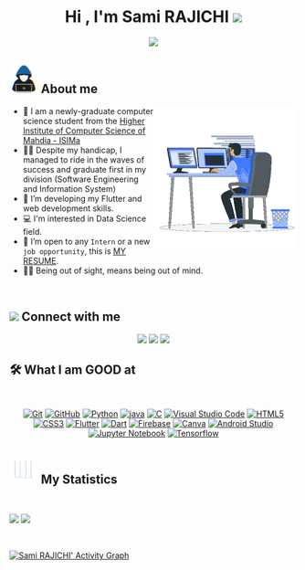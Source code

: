 <h1 align="center">Hi , I'm Sami RAJICHI <img src="https://media.giphy.com/media/hvRJCLFzcasrR4ia7z/giphy.gif" width="35"></h1>
<p align="center">
  <a href="https://github.com/DenverCoder1/readme-typing-svg"><img src="https://readme-typing-svg.herokuapp.com?font=lato&size=25&duration=5000&color=F7BB3F&center=true&lines=Computer+Science+Student;Flutter+Developer;Data+Science+Enthusiast;Dynamic+and+detail-oriented;Open+to+any+opportunity"></a>
</p>

## <picture> <img src = "https://github.com/sami-rajichi/sami-rajichi/blob/main/Images/about_me.gif?raw=true" width = 50px>  </picture> About me

<picture> <img align="right" src="https://github.com/sami-rajichi/sami-rajichi/blob/main/Images/Right_Side.gif?raw=true" width = 250px></picture>

- :school: I am a newly-graduate computer science student from the [Higher Institute of Computer Science of Mahdia - ISIMa](https://isima.rnu.tn)
- :student: Despite my handicap, I managed to ride in the waves of success and graduate first in my division (Software Engineering and Information System)
- 🌱 I’m developing my Flutter and web development skills. 
- 💻 I'm interested in Data Science field.
- :thinking: I’m open to any `Intern` or a new `job opportunity`, this is [MY RESUME](https://drive.google.com/file/d/1hY-YgqPPK0GgePRuVLgoYAZcCrX8R7dK/view?usp=sharing).
- :technologist: Being out of sight, means being out of mind.

<br>

## <picture> <img src="https://github.com/7oSkaaa/7oSkaaa/blob/main/Images/Connect-with-me.gif?raw=true" width="100px"> </picture> Connect with me
<p align="center">
    <a href="mailto:semi.rajichi@gmail.com" title="Gmail"><img src="https://img.shields.io/badge/gmail-%23F05033.svg?style=for-the-badge&logo=gmail&logoColor=white"/></a>  
<a href="https://www.facebook.com/rajichi.sami.5/" title="Facebook"><img src="https://img.shields.io/badge/Facebook-%231877F2.svg?style=for-the-badge&logo=Facebook&logoColor=white"/></a>
    <a href="https://www.linkedin.com/in/sami-rajichi-b579a5198/ title="LinkedIn"><img src="https://img.shields.io/badge/linkedin-%230077B5.svg?style=for-the-badge&logo=linkedin&logoColor=white"/></a>  
</p>

## 🛠 What I am GOOD at
<br>
<p align="center">
<a href="https://git-scm.com/" title="Git"><img src="https://img.shields.io/badge/git-%23F05033.svg?style=for-the-badge&logo=git&logoColor=white" alt="Git"></a>
<a href="https://github.com/" title="GitHub"><img src="https://img.shields.io/badge/github-%23121011.svg?style=for-the-badge&logo=github&logoColor=white" alt="GitHub"></a>
<a href="https://www.python.org/" title="Python"><img src="https://img.shields.io/badge/python-3670A0?style=for-the-badge&logo=python&logoColor=ffdd54" alt="Python"></a>
<a href="https://www.java.com/" title="Java"><img src="https://img.shields.io/badge/java-%23ED8B00.svg?style=for-the-badge&logo=java&logoColor=ffdd54" alt="java"></a>
<a href="https://www.cprogramming.com/" title="C"><img src="https://img.shields.io/badge/C%20-%232370ED.svg?style=for-the-badge&logo=c&logoColor=white" alt="C"></a>
<a href="https://code.visualstudio.com/" title="Visual Studio Code"><img src="https://img.shields.io/badge/Visual%20Studio%20Code-0078d7.svg?style=for-the-badge&logo=visual-studio-code&logoColor=white" alt="Visual Studio Code"></a>
<a href="https://www.w3.org/TR/html5/" title="HTML5"><img src="https://img.shields.io/badge/html5-%23E34F26.svg?style=for-the-badge&logo=html5&logoColor=white" alt="HTML5"></a>
<a href="https://www.w3.org/Style/CSS/" title="CSS3"><img src="https://img.shields.io/badge/css3-%23157122B6.svg?style=for-the-badge&logo=css3&logoColor=white" alt="CSS3"></a>
<a href="https://flutter.dev" title="Flutter"><img src="https://img.shields.io/badge/flutter-%231572B6.svg?style=for-the-badge&logo=flutter&logoColor=white" alt="Flutter"></a>
<a href="https://dart.dev" title="Dart"><img src="https://img.shields.io/badge/dart-%231572B6.svg?style=for-the-badge&logo=dart&logoColor=white" alt="Dart"></a>
<a href="firebase.google.com" title="Firebase"><img src="https://img.shields.io/badge/Firebase-039BE5?style=for-the-badge&logo=firebase&logoColor=white" alt="Firebase"></a>
<a href="canva.com" title="Canva"><img src="https://img.shields.io/badge/Canva-%2300C4CC.svg?style=for-the-badge&logo=canva&logoColor=white" alt="Canva"></a>
<a href="https://developer.android.com/android-studio/" title="Android Studip"><img src="https://img.shields.io/badge/Android%20Studio-3DDC84.svg?style=for-the-badge&logo=android-studio&logoColor=white" alt="Android Studio"></a>
<a href="https://jupyter.org" title="Jupyter Notebook"><img src="https://img.shields.io/badge/jupyter-%23FA0F00.svg?style=for-the-badge&logo=jupyter-notebook&logoColor=white" alt="Jupyter Notebook"></a>
<a href="https://tensorflow.org" title="Tensorflow"><img src="https://img.shields.io/badge/TensorFlow-%23FF6F00.svg?style=for-the-badge&logo=tensorflow&logoColor=white" alt="Tensorflow"></a>
</p>

## <picture> <img src = "https://github.com/sami-rajichi/sami-rajichi/blob/main/Images/Statistics.gif?raw=true" width = 50px>  </picture> My Statistics

<br/>
<p align="left">
  <img width="49.5%" src="https://github-readme-stats.vercel.app/api?username=sami-rajichi&show_icons=true&theme=gruvbox&hide_border=true" />
  <img width="49.5%" src="https://github-readme-streak-stats.herokuapp.com/?user=sami-rajichi&theme=gruvbox&hide_border=true" />
  </p>
<br>

[![Sami RAJICHI' Activity Graph](https://activity-graph.herokuapp.com/graph?username=sami-rajichi&custom_title=Sami_RAJICHI%20Trips's%20Contribution%20Graph&theme=gruvbox&bg_color=282828&hide_border=true&line=d1a01f&point=c58545)](https://www.linkedin.com/in/sami-rajichi-b579a5198)
